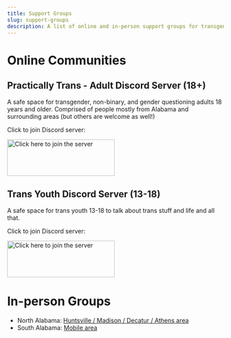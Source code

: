 ```yaml
---
title: Support Groups
slug: support-groups
description: A list of online and in-person support groups for transgender and non-binary Alabamians
---
```


# Online Communities

## Practically Trans - Adult Discord Server (18+)

A safe space for transgender, non-binary, and gender questioning adults 18
years and older. Comprised of people mostly from Alabama and surrounding areas
(but others are welcome as well!)

Click to join Discord server:

[<img alt="Click here to join the server" src="/theme/images/discord.png" width="250" height="85">](https://discord.gg/Z8p4Dsv)

## Trans Youth Discord Server (13-18)

A safe space for trans youth 13-18 to talk about trans stuff and life and all
that.

Click to join Discord server:

[<img alt="Click here to join the server" src="/theme/images/discord.png" width="250" height="85">](https://discord.gg/WDm9udY)

# In-person Groups

 - North Alabama: [Huntsville / Madison / Decatur / Athens area][1]
 - South Alabama: [Mobile area][2]

[1]: /pages/groups-north.html
[2]: /pages/groups-south.html
